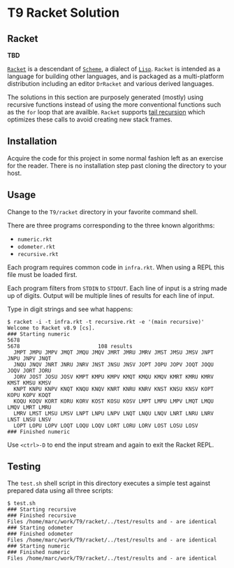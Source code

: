 # T9 Racket Solution

## Racket

**TBD**

[`Racket`](https://racket-lang.org/) is a descendant of
[`Scheme`](https://en.wikipedia.org/wiki/Scheme_(programming_language)), a dialect of
[`Lisp`](https://en.wikipedia.org/wiki/Lisp_(programming_language)).
`Racket` is intended as a language for building other languages,
and is packaged as a multi-platform distribution including
an editor `DrRacket` and various derived languages.

The solutions in this section are purposely generated (mostly) using recursive functions
instead of using the more conventional functions such as the `for` loop that are availble.
`Racket` supports [tail recursion](https://en.wikipedia.org/wiki/Tail_call) which optimizes
these calls to avoid creating new stack frames.

## Installation

Acquire the code for this project in some normal fashion left as an exercise
for the reader.
There is no installation step past cloning the directory to your host.

## Usage

Change to the `T9/racket` directory in your favorite command shell.

There are three programs corresponding to the three known algorithms:

* `numeric.rkt`
* `odometer.rkt`
* `recursive.rkt`

Each program requires common code in `infra.rkt`.
When using a REPL this file must be loaded first.

Each program filters from `STDIN` to `STDOUT`.
Each line of input is a string made up of digits.
Output will be multiple lines of results for each line of input.

Type in digit strings and see what happens:

    $ racket -i -t infra.rkt -t recursive.rkt -e '(main recursive)'
    Welcome to Racket v8.9 [cs].
    ### Starting numeric
    5678
    5678                         108 results
      JMPT JMPU JMPV JMQT JMQU JMQV JMRT JMRU JMRV JMST JMSU JMSV JNPT JNPU JNPV JNQT
      JNQU JNQV JNRT JNRU JNRV JNST JNSU JNSV JOPT JOPU JOPV JOQT JOQU JOQV JORT JORU
      JORV JOST JOSU JOSV KMPT KMPU KMPV KMQT KMQU KMQV KMRT KMRU KMRV KMST KMSU KMSV
      KNPT KNPU KNPV KNQT KNQU KNQV KNRT KNRU KNRV KNST KNSU KNSV KOPT KOPU KOPV KOQT
      KOQU KOQV KORT KORU KORV KOST KOSU KOSV LMPT LMPU LMPV LMQT LMQU LMQV LMRT LMRU
      LMRV LMST LMSU LMSV LNPT LNPU LNPV LNQT LNQU LNQV LNRT LNRU LNRV LNST LNSU LNSV
      LOPT LOPU LOPV LOQT LOQU LOQV LORT LORU LORV LOST LOSU LOSV
    ### Finished numeric


Use `<ctrl>-D` to end the input stream and again to exit the Racket REPL.

## Testing

The `test.sh` shell script in this directory executes a simple test against prepared data
using all three scripts:

    $ test.sh
    ### Starting recursive
    ### Finished recursive
    Files /home/marc/work/T9/racket/../test/results and - are identical
    ### Starting odometer
    ### Finished odometer
    Files /home/marc/work/T9/racket/../test/results and - are identical
    ### Starting numeric
    ### Finished numeric
    Files /home/marc/work/T9/racket/../test/results and - are identical
